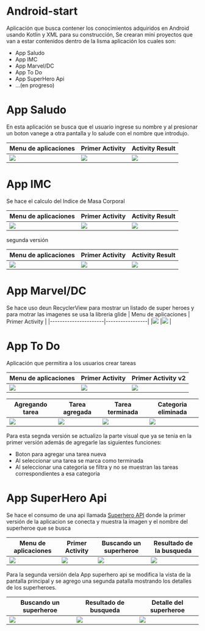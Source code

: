 # Android-start
Aplicación que busca contener los conocimientos adquiridos en Android usando Kotlin y XML para su construcción,
Se crearan mini proyectos que van a estar contenidos dentro de la lisma aplicación los cuales son:
 - App Saludo
 - App IMC
 - App Marvel/DC
 - App To Do
 - App SuperHero Api
 - ...(en progreso)
 
 # App Saludo
 En esta aplicación se busca que el usuario ingrese su nombre y al presionar un boton vanege a otra pantalla
 y lo salude con el nombre que introdujo.
 
 | Menu de aplicaciones | Primer Activity | Activity Result  |
 |----------------------|-----------------|------------------|
 |![](https://acortar.link/XyB6Tp) |![](https://acortar.link/r3B4YA)  |![](https://acortar.link/WfYfEW) |


# App IMC
Se hace el calculo del Indice de Masa Corporal

| Menu de aplicaciones | Primer Activity | Activity Result  |
|----------------------|-----------------|------------------|
|![](https://acortar.link/bK8y3t) |![](https://acortar.link/xWZvrO)  |![](https://acortar.link/xgYCsM) |

segunda versión

| Menu de aplicaciones | Primer Activity | Activity Result  |
|----------------------|-----------------|------------------|
|![](https://acortar.link/bK8y3t) |![](https://acortar.link/6TTMmW)  |![](https://acortar.link/q68EUM) |

# App Marvel/DC
Se hace uso deun RecyclerView para mostrar un listado de super heroes y para motrar las imagenes se usa la libreria glide
| Menu de aplicaciones | Primer Activity |
|----------------------|-----------------|
|![](https://acortar.link/AySW37) |![](https://acortar.link/1l6cpx)  |

# App To Do
Aplicación que permitira a los usuarios crear tareas 

| Menu de aplicaciones | Primer Activity | Primer Activity v2|
|----------------------|-----------------|-------------------|
|![](https://firebasestorage.googleapis.com/v0/b/repo-caeae.appspot.com/o/android-master%2FToDo%2FScreenshot_20230124-185311_Android%20Master.jpg?alt=media&token=e144c081-4512-4b17-85be-57f531b61d13) |![](https://acortar.link/cf9iRd)  |![](https://acortar.link/WxWvH2)

| Agregando tarea | Tarea agregada |Tarea terminada|Categoria eliminada|
|----------------------|-----------------|---------|-------------------|
|![](https://acortar.link/Z1m7ha) |![](https://acortar.link/CCDQI9)  |![](https://acortar.link/5yB73J)|![](https://acortar.link/t54y1Y)|


Para esta segnda versión se actualizo la parte visual que ya se tenia en la primer versión además de agregarle las siguientes funciones:
- Boton para agregar una tarea nueva
- Al seleccionar una tarea se marca como terminada
- Al seleccionar una categoria se filtra y no se muestran las tareas correspondientes a esa categoria

# App SuperHero Api
Se hace el consumo de una api llamada [Superhero API](https://superheroapi.com/) donde la primer versión de la aplicacion se conecta
y muestra la imagen y el nombre del superheroe que se busca

| Menu de aplicaciones | Primer Activity |Buscando un superheroe | Resultado de la busqueda|
|----------------------|-----------------|-----------------------|-------------------------|
|![](https://acortar.link/SIlBh1) |![](https://firebasestorage.googleapis.com/v0/b/repo-caeae.appspot.com/o/shapi%2FScreenshot_20230211-184848_Android%20Master.jpg?alt=media&token=a40bede1-7943-40cc-ad80-f3da1d8e7ff0)  |![](https://firebasestorage.googleapis.com/v0/b/repo-caeae.appspot.com/o/shapi%2FScreenshot_20230211-184900_Android%20Master.jpg?alt=media&token=44dd3c99-d0f0-4922-85fa-c14d3873dcf2) |![](https://acortar.link/dciQ7f) |

Para la segunda versión dela App superhero api se modifica la vista de la pantalla principal y se agrego una segunda patalla mostrando los detalles de los superheroes.

|Buscando un superheroe| Resultado de busqueda | Detalle del superheroe |
|-----------------------|----------------------|-----------------|
|![](https://acortar.link/jJR7qr) |![](https://acortar.link/OqyA2g)| ![](https://acortar.link/6wuaD6)|
